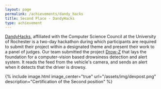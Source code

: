 ```yaml
---
layout: page
permalink: /achievements/dandy_hacks
title: Second Place - DandyHacks
type: achievement
---
```


[DandyHacks](https://dandyhacks-2020.devpost.com/), affiliated with the Computer Science Council at the University of Rochester is a two-day hackathon during which participants are required to submit their project within a designated theme and present their work to a panel of judges. Our team submitted the project [Drow-Z](https://devpost.com/software/drow-z) that lays the foundation for a computer-vision based drowsiness detection and alert system. It reads the feed from the vehicle's camera, and sends an alert when it detects that the driver is drowsy.

{% include image.html image_center="true" url="/assets/img/devpost.png" description="Certification of the Second position" %}